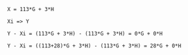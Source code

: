```
X = 113*G + 3*H
```

```
Xi => Y
```

```
Y - Xi = (113*G + 3*H) - (113*G + 3*H) = 0*G + 0*H
```

```
Y - Xi = ((113+28)*G + 3*H) - (113*G + 3*H) = 28*G + 0*H
```



